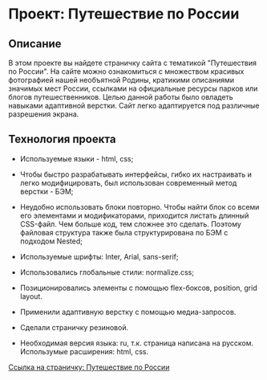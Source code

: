 # Проект: Путешествие по России

## **Описание**
В этом проекте вы найдете страничку сайта с тематикой "Путешествия по России". На сайте можно ознакомиться с множеством красивых фотографией нашей необъятной Родины, кратикими описаниями значимых мест России, ссылками на официальные ресурсы парков или блогов путешественников. Целью данной работы было овладеть навыками адаптивной верстки. Сайт легко адаптируется под различные разрешения экрана.
## **Технология проекта**
* Используемые языки - html, css;  
* Чтобы быстро разрабатывать интерфейсы, гибко их настраивать и легко модифицировать, был использован современный метод верстки - БЭМ;  
* Неудобно использовать блоки повторно. Чтобы найти блок со всеми его элементами и модификаторами, приходится листать длинный CSS-файл. Чем больше код, тем сложнее это сделать. Поэтому файловая структура также была структурирована по БЭМ с подходом Nested;  
* Используемые шрифты: Inter, Arial, sans-serif;  
* Использовались глобальные стили: normalize.css;  
* Позиционировались элементы с помощью flex-боксов, position, grid layout.
* Применили адаптивную верстку с помощью медиа-запросов.
* Сделали страничку резиновой. 

* Необходимая версия языка: ru, т.к. страница написана на русском. Использумые расширения: html, css.

 [Ссылка на страничку: Путешествие по России ](https://artur766.github.io/russian-travel/)




